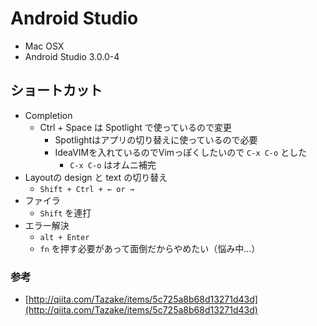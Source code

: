 # Android Studio

* Mac OSX
* Android Studio 3.0.0-4

## ショートカット

* Completion
  * Ctrl + Space は Spotlight で使っているので変更
    * Spotlightはアプリの切り替えに使っているので必要
    * IdeaVIMを入れているのでVimっぽくしたいので `C-x C-o` とした
      * `C-x C-o` はオムニ補完
* Layoutの design と text の切り替え
  * `Shift + Ctrl + ← or →` 
* ファイラ
  * `Shift` を連打
* エラー解決
  * `alt + Enter`
  * `fn` を押す必要があって面倒だからやめたい（悩み中...）

### 参考

* [http://qiita.com/Tazake/items/5c725a8b68d13271d43d](http://qiita.com/Tazake/items/5c725a8b68d13271d43d)






